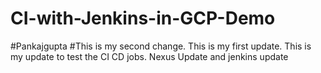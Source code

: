 # CI-with-Jenkins-in-GCP-Demo
#Pankajgupta
#This is my second change.
This is my first update.
This is my update to test the CI CD jobs.
Nexus Update and jenkins update
